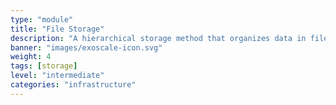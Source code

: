 ```yaml
---
type: "module"
title: "File Storage"
description: "A hierarchical storage method that organizes data in files and folders, suitable for shared access and traditional workloads."
banner: "images/exoscale-icon.svg"
weight: 4
tags: [storage]
level: "intermediate"
categories: "infrastructure"
---
```

